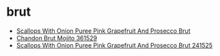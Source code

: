 # brut

 * [Scallops With Onion Puree Pink Grapefruit And Prosecco Brut](../../index/s/scallops-with-onion-puree-pink-grapefruit-and-prosecco-brut-241525.json)
 * [Chandon Brut Mojito 361529](../../index/c/chandon-brut-mojito-361529.json)
 * [Scallops With Onion Puree Pink Grapefruit And Prosecco Brut 241525](../../index/s/scallops-with-onion-puree-pink-grapefruit-and-prosecco-brut-241525.json)
